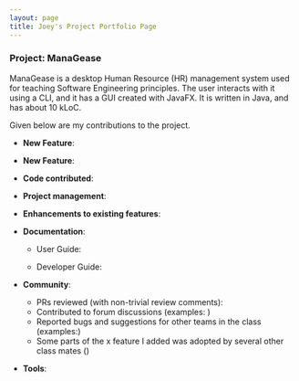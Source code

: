 ```yaml
---
layout: page
title: Joey's Project Portfolio Page
---
```


### Project: ManaGease

ManaGease is a desktop Human Resource (HR) management system used for teaching Software Engineering principles. The user interacts with it using a CLI, and it has a GUI created with JavaFX. It is written in Java, and has about 10 kLoC.

Given below are my contributions to the project.

* **New Feature**: 

* **New Feature**: 

* **Code contributed**: 

* **Project management**:

* **Enhancements to existing features**:


* **Documentation**:
    * User Guide:
       
    * Developer Guide:

* **Community**:
    * PRs reviewed (with non-trivial review comments):
    * Contributed to forum discussions (examples: )
    * Reported bugs and suggestions for other teams in the class (examples:)
    * Some parts of the x feature I added was adopted by several other class mates ()

* **Tools**:


